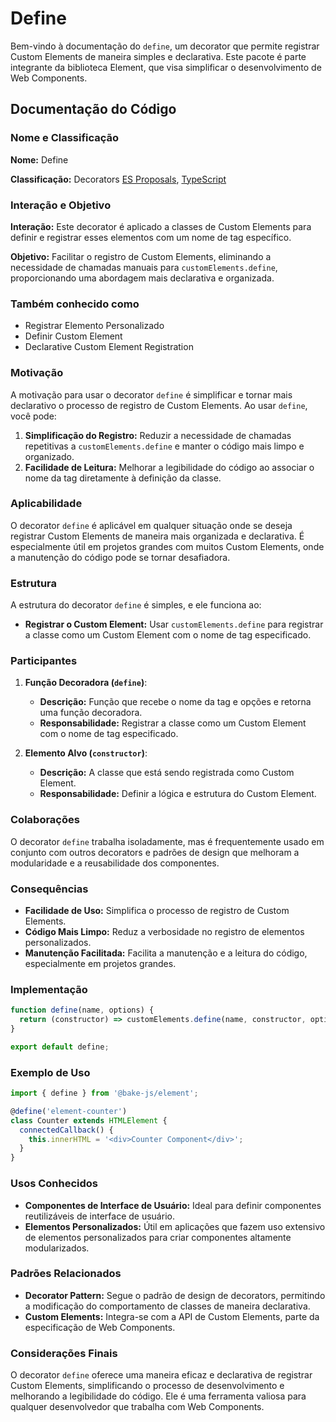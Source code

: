 # Define

Bem-vindo à documentação do `define`, um decorator que permite registrar Custom Elements de maneira simples e declarativa. Este pacote é parte integrante da biblioteca Element, que visa simplificar o desenvolvimento de Web Components.

## Documentação do Código

### Nome e Classificação

**Nome:** Define

**Classificação:** Decorators [ES Proposals](https://www.proposals.es/proposals/Decorators), [TypeScript](https://www.typescriptlang.org/docs/handbook/decorators.html)

### Interação e Objetivo

**Interação:** Este decorator é aplicado a classes de Custom Elements para definir e registrar esses elementos com um nome de tag específico.

**Objetivo:** Facilitar o registro de Custom Elements, eliminando a necessidade de chamadas manuais para `customElements.define`, proporcionando uma abordagem mais declarativa e organizada.

### Também conhecido como

- Registrar Elemento Personalizado
- Definir Custom Element
- Declarative Custom Element Registration

### Motivação

A motivação para usar o decorator `define` é simplificar e tornar mais declarativo o processo de registro de Custom Elements. Ao usar `define`, você pode:

1. **Simplificação do Registro:** Reduzir a necessidade de chamadas repetitivas a `customElements.define` e manter o código mais limpo e organizado.
2. **Facilidade de Leitura:** Melhorar a legibilidade do código ao associar o nome da tag diretamente à definição da classe.

### Aplicabilidade

O decorator `define` é aplicável em qualquer situação onde se deseja registrar Custom Elements de maneira mais organizada e declarativa. É especialmente útil em projetos grandes com muitos Custom Elements, onde a manutenção do código pode se tornar desafiadora.

### Estrutura

A estrutura do decorator `define` é simples, e ele funciona ao:

- **Registrar o Custom Element:** Usar `customElements.define` para registrar a classe como um Custom Element com o nome de tag especificado.

### Participantes

1. **Função Decoradora (`define`)**:
   - **Descrição:** Função que recebe o nome da tag e opções e retorna uma função decoradora.
   - **Responsabilidade:** Registrar a classe como um Custom Element com o nome de tag especificado.

2. **Elemento Alvo (`constructor`)**:
   - **Descrição:** A classe que está sendo registrada como Custom Element.
   - **Responsabilidade:** Definir a lógica e estrutura do Custom Element.

### Colaborações

O decorator `define` trabalha isoladamente, mas é frequentemente usado em conjunto com outros decorators e padrões de design que melhoram a modularidade e a reusabilidade dos componentes.

### Consequências

- **Facilidade de Uso:** Simplifica o processo de registro de Custom Elements.
- **Código Mais Limpo:** Reduz a verbosidade no registro de elementos personalizados.
- **Manutenção Facilitada:** Facilita a manutenção e a leitura do código, especialmente em projetos grandes.

### Implementação

```javascript
function define(name, options) {
  return (constructor) => customElements.define(name, constructor, options);
}

export default define;
```

### Exemplo de Uso

```typescript
import { define } from '@bake-js/element';

@define('element-counter')
class Counter extends HTMLElement {
  connectedCallback() {
    this.innerHTML = '<div>Counter Component</div>';
  }
}
```

### Usos Conhecidos

- **Componentes de Interface de Usuário:** Ideal para definir componentes reutilizáveis de interface de usuário.
- **Elementos Personalizados:** Útil em aplicações que fazem uso extensivo de elementos personalizados para criar componentes altamente modularizados.

### Padrões Relacionados

- **Decorator Pattern:** Segue o padrão de design de decorators, permitindo a modificação do comportamento de classes de maneira declarativa.
- **Custom Elements:** Integra-se com a API de Custom Elements, parte da especificação de Web Components.

### Considerações Finais

O decorator `define` oferece uma maneira eficaz e declarativa de registrar Custom Elements, simplificando o processo de desenvolvimento e melhorando a legibilidade do código. Ele é uma ferramenta valiosa para qualquer desenvolvedor que trabalha com Web Components.
